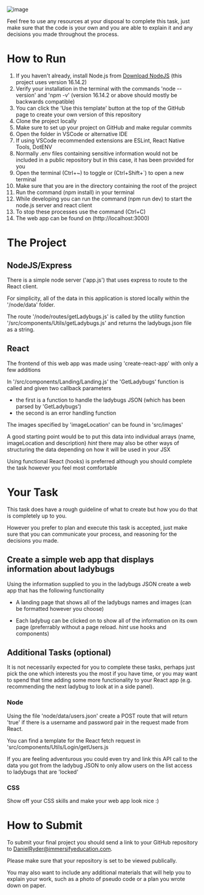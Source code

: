 ![image](https://i.natgeofe.com/k/47bb0144-f7d1-4a28-a102-834a590f6e57/ladybug-leaf_16x9.jpg)

Feel free to use any resources at your disposal to complete this task, just make sure that the code is your own and you are able to explain it and any decisions you made throughout the process.

# How to Run

1.  If you haven't already, install Node.js from [Download NodeJS](https://nodejs.org/en/download/) (this project uses version 16.14.2)
2.  Verify your installation in the terminal with the commands 'node --version' and 'npm -v' (version 16.14.2 or above should mostly be backwards compatible)
3.  You can click the 'Use this template' button at the top of the GitHub page to create your own version of this repository
4.  Clone the project locally
5.  Make sure to set up your project on GitHub and make regular commits
6.  Open the folder in VSCode or alternative IDE
7.  If using VSCode recommended extensions are ESLint, React Native Tools, DotENV
8.  Normally .env files containing sensitive information would not be included in a public repository but in this case, it has been provided for you
9.  Open the terminal (Ctrl+~) to toggle or (Ctrl+Shift+`) to open a new terminal
10.  Make sure that you are in the directory containing the root of the project
11.  Run the command (npm install) in your terminal
12. While developing you can run the command (npm run dev) to start the node.js server and react client
13. To stop these processes use the command (Ctrl+C)
14. The web app can be found on (http://localhost:3000)

# The Project

## NodeJS/Express

There is a simple node server ('app.js') that uses express to route to the React client.

For simplicity, all of the data in this application is stored locally within the '/node/data' folder.

The route '/node/routes/getLadybugs.js' is called by the utility function '/src/components/Utils/getLadybugs.js' and returns the ladybugs.json file as a string.

## React

The frontend of this web app was made using 'create-react-app' with only a few additions

In '/src/components/Landing/Landing.js' the 'GetLadybugs' function is called and given two callback parameters

-   the first is a function to handle the ladybugs JSON (which has been parsed by 'GetLadybugs')
-   the second is an error handling function

The images specified by 'imageLocation' can be found in 'src/images'

A good starting point would be to put this data into individual arrays (name, imageLocation and description) *hint* there may also be other ways of structuring the data depending on how it will be used in your JSX

Using functional React (hooks) is preferred although you should complete the task however you feel most comfortable

# Your Task

This task does have a rough guideline of what to create but how you do that is completely up to you.

However you prefer to plan and execute this task is accepted, just make sure that you can communicate your process, and reasoning for the decisions you made.

## Create a simple web app that displays information about ladybugs

Using the information supplied to you in the ladybugs JSON create a web app that has the following functionality

-   A landing page that shows all of the ladybugs names and images (can be formatted however you choose)

-   Each ladybug can be clicked on to show all of the information on its own page (preferrably without a page reload. _hint_ use hooks and components)

## Additional Tasks (optional)

It is not necessarily expected for you to complete these tasks, perhaps just pick the one which interests you the most if you have time, or you may want to spend that time adding some more functionality to your React app (e.g. recommending the next ladybug to look at in a side panel).

### Node

Using the file 'node/data/users.json' create a POST route that will return 'true' if there is a username and password pair in the request made from React.

You can find a template for the React fetch request in 'src/components/Utils/Login/getUsers.js

If you are feeling adventurous you could even try and link this API call to the data you got from the ladybug JSON to only allow users on the list access to ladybugs that are 'locked'

### CSS

Show off your CSS skills and make your web app look nice :)


# How to Submit

To submit your final project you should send a link to your GitHub repository to DanielRyder@immersifyeducation.com.

Please make sure that your repository is set to be viewed publically.

You may also want to include any additional materials that will help you to explain your work, such as a photo of pseudo code or a plan you wrote down on paper.
